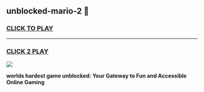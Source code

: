 
## unblocked-mario-2 👋
<h3>
<a href="https://premium.freeplayer.one?title=unblocked-mario-2&ref=14F">CLICK TO PLAY</a></h3>
<hr>

<h3>
<a href="https://premium.freeplayer.one?title=unblocked-mario-2&ref=14F">CLICK 2 PLAY</a>
  
</h3>

<a href="https://premium.freeplayer.one?title=unblocked-mario-2&ref=12F/"><img src="https://clearcache.store/games.png"></a>


**worlds hardest game unblocked: Your Gateway to Fun and Accessible Online Gaming**
